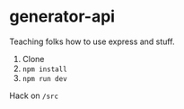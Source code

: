 generator-api
=============

Teaching folks how to use express and stuff.

1. Clone
1. `npm install`
1. `npm run dev`

Hack on `/src`
